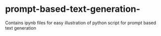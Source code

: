 # prompt-based-text-generation-
Contains ipynb files for easy illustration of python script for prompt based text generation
